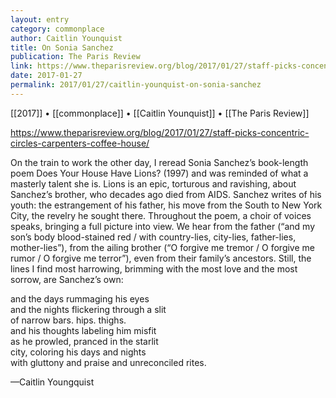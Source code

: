 ```yaml
---
layout: entry
category: commonplace
author: Caitlin Younquist
title: On Sonia Sanchez
publication: The Paris Review
link: https://www.theparisreview.org/blog/2017/01/27/staff-picks-concentric-circles-carpenters-coffee-house/
date: 2017-01-27
permalink: 2017/01/27/caitlin-younquist-on-sonia-sanchez
---
```


[[2017]] • [[commonplace]] • [[Caitlin Younquist]] • [[The Paris Review]] 

https://www.theparisreview.org/blog/2017/01/27/staff-picks-concentric-circles-carpenters-coffee-house/

On the train to work the other day, I reread Sonia Sanchez’s book-length poem Does Your House Have Lions? (1997) and was reminded of what a masterly talent she is. Lions is an epic, torturous and ravishing, about Sanchez’s brother, who decades ago died from AIDS. Sanchez writes of his youth: the estrangement of his father, his move from the South to New York City, the revelry he sought there. Throughout the poem, a choir of voices speaks, bringing a full picture into view. We hear from the father (“and my son’s body blood-stained red / with country-lies, city-lies, father-lies, mother-lies”), from the ailing brother (“O forgive me tremor / O forgive me rumor / O forgive me terror”), even from their family’s ancestors. Still, the lines I find most harrowing, brimming with the most love and the most sorrow, are Sanchez’s own:

and the days rummaging his eyes
<br> and the nights flickering through a slit
<br> of narrow bars. hips. thighs.
<br> and his thoughts labeling him misfit
<br> as he prowled, pranced in the starlit
<br> city, coloring his days and nights
<br> with gluttony and praise and unreconciled rites.

—Caitlin Youngquist
